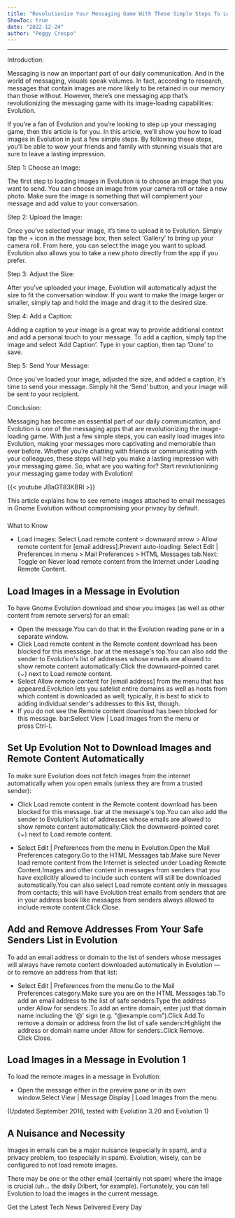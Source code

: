 ```yaml
---
title: "Revolutionize Your Messaging Game With These Simple Steps To Load Images In Evolution!"
ShowToc: true 
date: "2022-12-24"
author: "Peggy Crespo"
---
```

*****
Introduction:

Messaging is now an important part of our daily communication. And in the world of messaging, visuals speak volumes. In fact, according to research, messages that contain images are more likely to be retained in our memory than those without. However, there’s one messaging app that’s revolutionizing the messaging game with its image-loading capabilities: Evolution.

If you’re a fan of Evolution and you’re looking to step up your messaging game, then this article is for you. In this article, we’ll show you how to load images in Evolution in just a few simple steps. By following these steps, you’ll be able to wow your friends and family with stunning visuals that are sure to leave a lasting impression.

Step 1: Choose an Image:

The first step to loading images in Evolution is to choose an image that you want to send. You can choose an image from your camera roll or take a new photo. Make sure the image is something that will complement your message and add value to your conversation.

Step 2: Upload the Image:

Once you’ve selected your image, it’s time to upload it to Evolution. Simply tap the + icon in the message box, then select ‘Gallery’ to bring up your camera roll. From here, you can select the image you want to upload. Evolution also allows you to take a new photo directly from the app if you prefer.

Step 3: Adjust the Size:

After you’ve uploaded your image, Evolution will automatically adjust the size to fit the conversation window. If you want to make the image larger or smaller, simply tap and hold the image and drag it to the desired size.

Step 4: Add a Caption:

Adding a caption to your image is a great way to provide additional context and add a personal touch to your message. To add a caption, simply tap the image and select ‘Add Caption’. Type in your caption, then tap ‘Done’ to save.

Step 5: Send Your Message:

Once you’ve loaded your image, adjusted the size, and added a caption, it’s time to send your message. Simply hit the ‘Send’ button, and your image will be sent to your recipient.

Conclusion:

Messaging has become an essential part of our daily communication, and Evolution is one of the messaging apps that are revolutionizing the image-loading game. With just a few simple steps, you can easily load images into Evolution, making your messages more captivating and memorable than ever before. Whether you’re chatting with friends or communicating with your colleagues, these steps will help you make a lasting impression with your messaging game. So, what are you waiting for? Start revolutionizing your messaging game today with Evolution!

{{< youtube JBaGT83KBRI >}} 




This article explains how to see remote images attached to email messages in Gnome Evolution without compromising your privacy by default.

 
### 
What to Know
 
- Load images: Select Load remote content > downward arrow > Allow remote content for [email address].Prevent auto-loading: Select Edit | Preferences in menu > Mail Preferences > HTML Messages tab.Next: Toggle on Never load remote content from the Internet under Loading Remote Content.

 
##   Load Images in a Message in Evolution  
 

To have Gnome Evolution download and show you images (as well as other content from remote servers) for an email:

 
- Open the message.​​You can do that in the Evolution reading pane or in a separate window.
 - ​Click Load remote content in the Remote content download has been blocked for this message. bar at the message's top.​​You can also add the sender to Evolution's list of addresses whose emails are allowed to show remote content automatically:​​Click the downward-pointed caret (⌄) next to Load remote content.
 - Select Allow remote content for [email address] from the menu that has appeared.​​Evolution lets you safelist entire domains as well as hosts from which content is downloaded as well; typically, it is best to stick to adding individual sender's addresses to this list, though.
 - ​​If you do not see the Remote content download has been blocked for this message. bar:​​Select View | Load Images from the menu or press Ctrl-I.

 
##   Set Up Evolution Not to Download Images and Remote Content Automatically  
 

To make sure Evolution does not fetch images from the internet automatically when you open emails (unless they are from a trusted sender):

 
- ​Click Load remote content in the Remote content download has been blocked for this message. bar at the message's top.​​You can also add the sender to Evolution's list of addresses whose emails are allowed to show remote content automatically:​​Click the downward-pointed caret (⌄) next to Load remote content.

 
- Select Edit | Preferences from the menu in Evolution.Open the Mail Preferences category.Go to the HTML Messages tab.Make sure ​Never load remote content from the Internet is selected under Loading Remote Content.Images and other content in messages from senders that you have explicitly allowed to include such content will still be downloaded automatically.​​You can also select Load remote content only in messages from contacts; this will have Evolution treat emails from senders that are in your address book like messages from senders always allowed to include remote content.​Click Close.

 
##   Add and Remove Addresses From Your Safe Senders List in Evolution  
 

To add an email address or domain to the list of senders whose messages will always have remote content downloaded automatically in Evolution — or to remove an address from that list:

 
- Select Edit | Preferences from the menu.Go to the Mail Preferences category.Make sure you are on the HTML Messages tab.To add an email address to the list of safe senders:​Type the address under Allow for senders:.​​​To add an entire domain, enter just that domain name including the '@' sign (e.g. "@example.com").Click Add.​​To remove a domain or address from the list of safe senders:Highlight the address or domain name under Allow for senders:.Click Remove.​Click Close.

 
##   Load Images in a Message in Evolution 1  
 

To load the remote images in a message in Evolution:

 
- Open the message either in the preview pane or in its own window.Select View | Message Display | Load Images from the menu.

 

(Updated September 2016, tested with Evolution 3.20 and Evolution 1)

 
##   A Nuisance and Necessity  
 

Images in emails can be a major nuisance (especially in spam), and a privacy problem, too (especially in spam). Evolution, wisely, can be configured to not load remote images.

 

There may be one or the other email (certainly not spam) where the image is crucial (uh... the daily Dilbert, for example). Fortunately, you can tell Evolution to load the images in the current message.

 

Get the Latest Tech News Delivered Every Day




